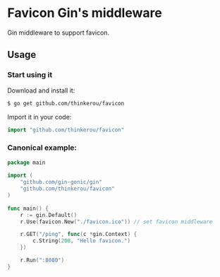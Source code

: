 # Favicon Gin's middleware

Gin middleware to support favicon.

## Usage

### Start using it

Download and install it:

```sh
$ go get github.com/thinkerou/favicon
```

Import it in your code:

```go
import "github.com/thinkerou/favicon"
```

### Canonical example:

```go
package main
            
import (
    "github.com/gin-gonic/gin"
    "github.com/thinkerou/favicon"
)
            
func main() {
    r := gin.Default()
    r.Use(favicon.New("./favicon.ico")) // set favicon middleware 

    r.GET("/ping", func(c *gin.Context) {
        c.String(200, "Hello favicon.")
    })

    r.Run(":8080")
}
```
